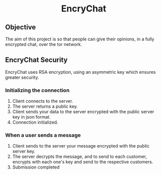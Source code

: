 <h1 align="center"> EncryChat </h1>


## Objective

The aim of this project is so that people can give their opinions, in a fully encrypted chat, over the tor network.

## EncryChat Security

EncryChat uses RSA encryption, using an asymmetric key which ensures greater security.

### Initializing the connection

1. Client connects to the server.
2. The server returns a public key.
3. Client sends your data to the server encrypted with the public server key in json format.
4. Connection initialized.

### When a user sends a message

1. Client sends to the server your message encrypted with the public server key.
2. The server decrypts the message, and to send to each customer, encrypts with each one's key and send to the respective customers.
3. Submission completed
